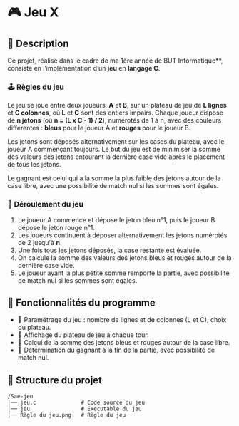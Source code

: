 # 🎮 Jeu X

## 📌 Description  
Ce projet, réalisé dans le cadre de ma 1ère année de BUT Informatique**, consiste en l’implémentation d’un **jeu** en **langage C**.

### 🕹️ Règles du jeu  
Le jeu se joue entre deux joueurs, **A** et **B**, sur un plateau de jeu de **L lignes** et **C colonnes**, où **L** et **C** sont des entiers impairs. Chaque joueur dispose de **n jetons** (où **n = (L x C - 1) / 2**), numérotés de 1 à n, avec des couleurs différentes : **bleus** pour le joueur A et **rouges** pour le joueur B.  

Les jetons sont déposés alternativement sur les cases du plateau, avec le joueur A commençant toujours. Le but du jeu est de minimiser la somme des valeurs des jetons entourant la dernière case vide après le placement de tous les jetons.  

Le gagnant est celui qui a la somme la plus faible des jetons autour de la case libre, avec une possibilité de match nul si les sommes sont égales.

### 🧠 Déroulement du jeu  
1. Le joueur A commence et dépose le jeton bleu n°1, puis le joueur B dépose le jeton rouge n°1.
2. Les joueurs continuent à déposer alternativement les jetons numérotés de 2 jusqu'à **n**.
3. Une fois tous les jetons déposés, la case restante est évaluée.
4. On calcule la somme des valeurs des jetons bleus et rouges autour de la dernière case vide.
5. Le joueur ayant la plus petite somme remporte la partie, avec possibilité de match nul si les sommes sont égales.

## 🚀 Fonctionnalités du programme  
- 🎲 Paramétrage du jeu : nombre de lignes et de colonnes (L et C), choix du plateau.
- 🔵 Affichage du plateau de jeu à chaque tour.
- 🧩 Calcul de la somme des jetons bleus et rouges autour de la case libre.
- 🎯 Détermination du gagnant à la fin de la partie, avec possibilité de match nul.

## 📂 Structure du projet
```
/Sae-jeu  
│── jeu.c              # Code source du jeu   
│── jeu                # Executable du jeu
│── Règle du jeu.png   # Règle du jeu
```
